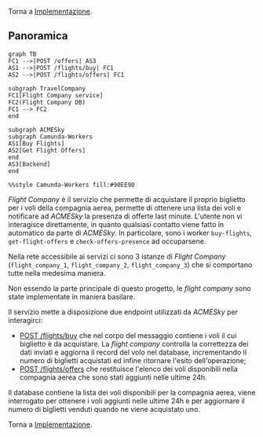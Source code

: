 Torna a [Implementazione](../implementazione.md).

## Panoramica
```mermaid
graph TB
FC1 -->|POST /offers| AS3
AS1 -->|POST /flights/buy| FC1
AS2 -->|POST /flights/offers| FC1

subgraph TravelCompany
FC1[Flight Company service]
FC2(Flight Company DB)
FC1 --> FC2
end

subgraph ACMESky
subgraph Camunda-Workers
AS1[Buy Flights]
AS2[Get Flight Offers]
end
AS3[Backend]
end

%%style Camunda-Workers fill:#90EE90
```

*Flight Company* è il servizio che permette di acquistare il proprio biglietto per i voli della compagnia aerea, permette di ottenere una lista dei voli e notificare ad *ACMESky* la presenza di offerte last minute. L'utente non vi interagisce direttamente, in quanto qualsiasi contatto viene fatto in automatico da parte di *ACMESky*. In particolare, sono i worker `buy-flights`, `get-flight-offers` e `check-offers-presence` ad occuparsene.

Nella rete accessibile ai servizi ci sono 3 istanze di *Flight Company* (`flight_company_1`, `flight_company_2`, `flight_company_3`) che si comportano tutte nella medesima maniera.

Non essendo la parte principale di questo progetto, le *flight company* sono state implementate in maniera basilare.

Il servizio mette a disposizione due endpoint utilizzati da *ACMESky* per interagirci:

- [POST /flights/buy](../serviziweb/flightcompany.md#buyFlights) che nel corpo del messaggio contiene i voli il cui biglietto è da acquistare. La *flight company* controlla la correttezza dei dati inviati e aggiorna il record del volo nel database, incrementando il numero di biglietti acquistati ed infine ritornare l'esito dell'operazione;
- [POST /flights/offers](../serviziweb/flightcompany.md#getFlightOffers) che restituisce l'elenco dei voli disponibili nella compagnia aerea che sono stati aggiunti nelle ultime 24h.

Il database contiene la lista dei voli disponibili per la compagnia aerea, viene interrogato per ottenere i voli aggiunti nelle ultime 24h e per aggiornare il numero di biglietti venduti quando ne viene acquistato uno.

Torna a [Implementazione](../implementazione.md).
